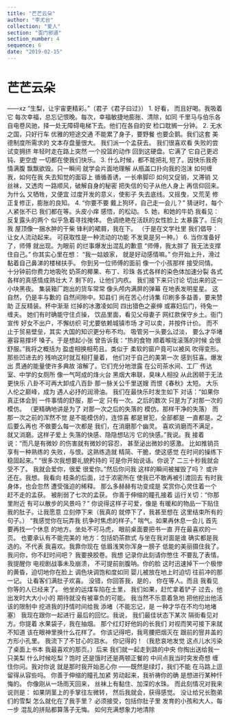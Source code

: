 ```yaml
---
title: "芒芒云朵"
author: "李尤台"
collection: "爱人"
section: "歪门邪道"
section_number: 4
sequence: 6
date: "2019-02-15"
---
```


# 芒芒云朵

——xz
“生梨，让宇宙更精彩。”（君子《君子曰过》）
1.
好看，
而且好喝。我吸着它
每次幸福，总忘记恨晚。每次，幸福敏捷地膨胀、清除，如同
千里马与伯乐各自电卷风驰，择一处无障碍电梯下去。他们在各自的安
检口耽搁一分钟。
2.
无水之国，只好行车
优雅的短途交通
不能累了身子，要野餐
也要企鹅。我们这套
美德制度所需求的
文本存盘量很大。
我们派一个孟获去。
我们很喜欢看
失败的尝试变拥挤
年轻时走在路上突然
一个投篮的动作
回到这硬盘。它满了
它自己更迟钝、更空虚
一切都在使我们快乐。
3.
什么时候，都不能把礼
短了。因快乐我奇情满腹
飘飘欲毁。只一瞬间
就学会片面地理解
从瓶盖口扑向我的泡沫
如何缠我，如何在我
失去知觉的面容上
循循善诱，一长串脚印
如何又促销，又滞销
又丝袜，又透肉
一路顺风，破解自身的秘密
把失信的句子从他人身上
再信仰回来。为什么
又牺牲，又便宜
过度开发的意义，使影子
失去底线。又摇曳，又荒芜
修正复修正，膨胀的良知。
4.
“你要不要
戴上狗环，自己走一会儿？”
猜谜时，每个人紧张不已
我们都在等。头皮小痒
感悟，的松动。
5.
她，和她的牛奶
我看见：反复露头的两个
似乎急着寻找掩体。
色调绝艳在活跃的女性脸上
太暴露了。压向我
屋顶像一捆水肿的干柴
锋利的裙屑，我在下。
（于是在文学社里
我们倡导：
让女人流动起来。
可获取性是一种流动的功能
不发臭是另一种。）
6.
当你准备好了，师傅
就出现。为眼前
的烂事爆发出混乱的歉意
“师傅，我太胖了
我无法支撑住自己。”
你其实心里在想：
“我一姑娘家，
就是好动感情嘛。”
你开始上升，滑过
黏着自己鼻涕的楼梯扶手。
你到另一位师傅的面前
像一个小孩那样
接受同情。
十分钟前你费力地吸吮
奶茶的椰果、布丁、珍珠
各式各样的染色体加速分裂
各式各样的真感情成熟壮大
7.
剩下的，让他们内疚。
我们接下来只讨论
切出来的这一小块黑夜。
集装箱厂跑出的货车常常
像头颅内满屏的弹幕
在地表发明星星。
这自然，仍是丰与歉的
自然间隙中。知县们
尚在苦心付诗集
印刷多多益善，要来赞助
正反精装。杯中渐渐
烂掉的冰激凌如同
四出猎色之豪绅
或寡妇后门，待兔一缠夫。
她们有时确能守住贞操，
饮品里面，看见父母妻子
网红款保守乡土。衙门宣传
好女不出户，不懈纺织
可尤要依赖城镇市场
才可以卖，并按件计价。
而不止于贸易壁垒，其实
大国的知识更分布不均。
吸管另一头要么过淡，
要么才华堵塞容易撑坏
嗓子。于是想起小张
曾告诉我：“热的食物
顺着喉咙滚落的时候
会很舒服。”我将之概括为
盈虚相换相苟且。类似于
柔软的窗户竟可以被风
吹得变形。那些凹进去的
残响这时就互相打量着，
他们对于自己的美第一次
感到狂喜。爆发出
贯通的能量使许多典故
溶解了。它们充分地泄露
在公司茶水间、工厂
传达室、中学的女厕所
像一气呵成的烽火台
黑烟大串联，臭味人相投
从此困顿于无法更快乐
八卦不可再大卸成八百卦
那一脉关公千里送嫂
而恨《春秋》太短。
大乐人伦之巅峰，成为
遇人必抒的润滑油。
我们在最快乐时发生如下
对话：“如果你真正体会到
一件事情的舒服，那一定
只有一次。之后的数次
只是为了对那一次的模仿。
（更精确地讲是为了
对那一次之后的失落的
模仿。那样干净的失落）
而那一次之前的浑然不觉
是不能模仿的，连惊喜
都是冒犯，全部都是
一直都是。之后要么再也
不做要么每一次都是
我们，在消磨那个幽灵。
喜欢消磨而不满足，
就又消磨。这样子爱上
失落的快感、隐隐想玷污
它的快感。”我说。我
接着说：“而凡是有微妙
的伤害就有微妙的容忍，
甚至泌出微妙的感激。
比如推销员享有一种熟练的
失败，与恨。这熟练造就
精简、干脆，使这感觉
在时间的操练下稳固起来。”
“很多次我想要礼貌矜持的
可是你开始说话。你说了
二三十秒我就会受不了。
我就会爱你，很爱
很爱你。”然后你问我
这样的瞬间被摧毁了吗？
或许还在。我想。我看向
枝条的后面，过于浓密所在
使我已不敢再被引渡回去
有时我身体，也会忽然
遭受强迫的稀释。
那么多赫赫有功变成是
奖赏你心灵住着一个
赶不走的孟获。
被削弱了七次的孟获。
你善于伸缩的瞳孔接着
运行关切：“你那里附近
有可以散步的风景吗？”
你说得这样子可爱，像是
有暖和的物品一下贴住
我的肚子。让我愿意
立刻停下来（我真的
就停下了，我甚至想在
这里结束所有的句子。）
“我感觉你在玩弄我
抗争时焦虑的样子。”
喘气。如果再休息一会儿
首先要再找一个休息
的地方。坐处不可马虎，
眼前桌面要把书一直
开在最喜欢的一页。
也要承认有不能完美的
地方：包括奶茶款式
与坐在我对面是谁
确实都是我选的。不代表
我喜欢。我靠你现在
低眉浅笑你浑身一膀子
低能的美丽摄住我了。
我问你，你不赶时间吧？
我要换胶卷。我想
记录你此刻请你憋住
不要乱了表情。我提醒你
电视剧战事未及崩溃，
不可提前剖腹呐。你的脸
这时迅速掉下一个极惨
的黄昏，迫切地你在脸上
调色块调饱和度如同
婴儿被放在地上时迫切
往前冲的那一记。
让看客们满肚子欢喜。
没错，你回答我，是的，
你在等人。而且
我看见你等的人已经来了。
他坐的运煤车陷在土里，
我们如果，赶忙拿着铲子
过去，他出发时大大小小的
期待就没有被辜负的可能。
我当然不乐意着急地
把他挖出他活该的限制中
挖进我的抒情时间给我
添堵（不能忘记，是
一种才华在不均匀地堵塞）
我现在跟你一起进行
最后的回忆。我说，
我们最佳状态下某次
隔街看见对方。你提着
水果袋子，我在抽烟。
那个红灯好他妈的长我们
对视而笑可接下来就不知道
该在眼神里换什么花样了。
你该记得吧，我弯腰把烟灭在
跟前的窨井盖的方形小孔里。
我流下了不甘心的泪水。
你记得的！（我悲哀地发觉
这点儿水污染了桌面上书本
我最喜欢的那页。）后来
我们就一起走到路的中央
你掏出送给我一只美梨
什么时候吃梨？饱时
还是饿时还是两顿正餐的
中间点我当时突发奇想
缠住你问。我对你说
就是那时我开始恶心你
——既然是绿灯，我们不能
在马路上逗留得从容些吗。
你善于伸缩的瞳孔加紧
劳动起来，我祈祷你的确
是想进行某种忏悔的。
你像刚从一场雨天回来，
丝袜上有黏住、加深的水珠。
而此刻情况对我来说则是：
如果阴茎上的手掌往左微转，
然后我就会，获得感觉。
没让给兄长胞弟们的雪梨
怎么就化在了我手里？
必须接受，包括你肚子里
发育的小孩和大人，每一步
混乱的拼贴都算落子无悔。
如何充满想象力地清除
